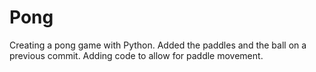 # Pong
Creating a pong game with Python. 
Added the paddles and the ball on a previous commit. 
Adding code to allow for paddle movement. 
